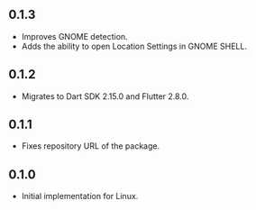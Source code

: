 ## 0.1.3

- Improves GNOME detection.
- Adds the ability to open Location Settings in GNOME SHELL.

## 0.1.2

- Migrates to Dart SDK 2.15.0 and Flutter 2.8.0.

## 0.1.1

- Fixes repository URL of the package.

## 0.1.0

- Initial implementation for Linux.

